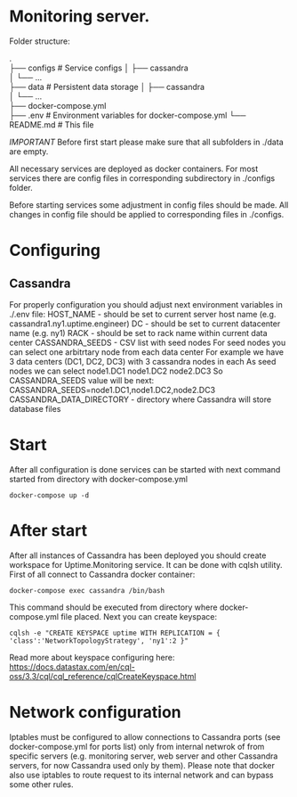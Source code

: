 # Monitoring server.

Folder structure:

.                        
├── configs              # Service configs
│   ├── cassandra      
│   └── ...              
├── data                 # Persistent data storage
│   ├── cassandra           
│   └── ...              
├── docker-compose.yml   
├── .env                 # Environment variables for docker-compose.yml
└── README.md            # This file

*IMPORTANT* Before first start please make sure that all subfolders in ./data are empty.

All necessary services are deployed as docker containers.
For most services there are config files in corresponding subdirectory in ./configs folder.

Before starting services some adjustment in config files should be made.
All changes in config file should be applied to corresponding files in ./configs.

# Configuring

## Cassandra
For properly configuration you should adjust next environment variables in ./.env file:
HOST_NAME - should be set to current server host name (e.g. cassandra1.ny1.uptime.engineer)
DC - should be set to current datacenter name (e.g. ny1)
RACK - should be set to rack name within current data center
CASSANDRA_SEEDS - CSV list with seed nodes
                  For seed nodes you can select one arbitrtary node from each data center
                  For example we have 3 data centers (DC1, DC2, DC3) with 3 cassandra nodes in each
                  As seed nodes we can select node1.DC1 node1.DC2 node2.DC3
                  So CASSANDRA_SEEDS value will be next:
                  CASSANDRA_SEEDS=node1.DC1,node1.DC2,node2.DC3
CASSANDRA_DATA_DIRECTORY - directory where Cassandra will store database files

# Start
After all configuration is done services can be started with next command started from directory with docker-compose.yml
```
docker-compose up -d
```

# After start
After all instances of Cassandra has been deployed you should create workspace for Uptime.Monitoring service.
It can be done with cqlsh utility.
First of all connect to Cassandra docker container:
```
docker-compose exec cassandra /bin/bash
```
This command should be executed from directory where docker-compose.yml file placed.
Next you can create keyspace:
```
cqlsh -e "CREATE KEYSPACE uptime WITH REPLICATION = { 'class':'NetworkTopologyStrategy', 'ny1':2 }"
```
Read more about keyspace configuring here: https://docs.datastax.com/en/cql-oss/3.3/cql/cql_reference/cqlCreateKeyspace.html

# Network configuration
Iptables must be configured to allow connections to Cassandra ports (see docker-compose.yml for ports list) only from internal netwrok of from specific servers (e.g. monitoring server, web server and other Cassandra servers, for now Cassandra used only by them).
Please note that docker also use iptables to route request to its internal network and can bypass some other rules.